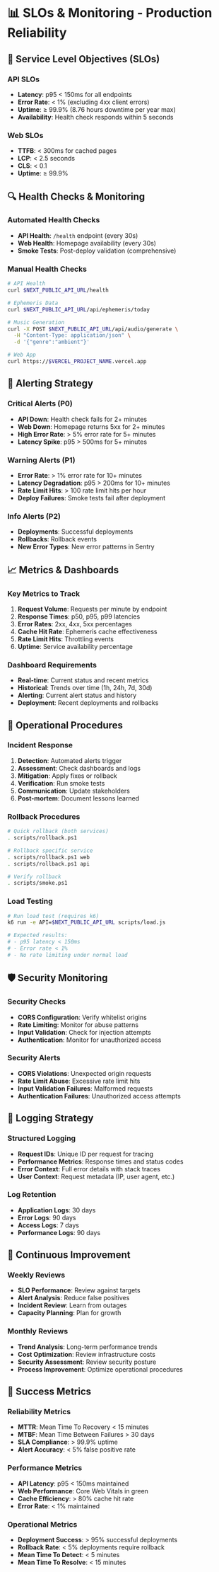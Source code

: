 # 📊 SLOs & Monitoring - Production Reliability

## 🎯 **Service Level Objectives (SLOs)**

### API SLOs
- **Latency**: p95 < 150ms for all endpoints
- **Error Rate**: < 1% (excluding 4xx client errors)
- **Uptime**: ≥ 99.9% (8.76 hours downtime per year max)
- **Availability**: Health check responds within 5 seconds

### Web SLOs
- **TTFB**: < 300ms for cached pages
- **LCP**: < 2.5 seconds
- **CLS**: < 0.1
- **Uptime**: ≥ 99.9%

## 🔍 **Health Checks & Monitoring**

### Automated Health Checks
- **API Health**: `/health` endpoint (every 30s)
- **Web Health**: Homepage availability (every 30s)
- **Smoke Tests**: Post-deploy validation (comprehensive)

### Manual Health Checks
```bash
# API Health
curl $NEXT_PUBLIC_API_URL/health

# Ephemeris Data
curl $NEXT_PUBLIC_API_URL/api/ephemeris/today

# Music Generation
curl -X POST $NEXT_PUBLIC_API_URL/api/audio/generate \
  -H "Content-Type: application/json" \
  -d '{"genre":"ambient"}'

# Web App
curl https://$VERCEL_PROJECT_NAME.vercel.app
```

## 🚨 **Alerting Strategy**

### Critical Alerts (P0)
- **API Down**: Health check fails for 2+ minutes
- **Web Down**: Homepage returns 5xx for 2+ minutes
- **High Error Rate**: > 5% error rate for 5+ minutes
- **Latency Spike**: p95 > 500ms for 5+ minutes

### Warning Alerts (P1)
- **Error Rate**: > 1% error rate for 10+ minutes
- **Latency Degradation**: p95 > 200ms for 10+ minutes
- **Rate Limit Hits**: > 100 rate limit hits per hour
- **Deploy Failures**: Smoke tests fail after deployment

### Info Alerts (P2)
- **Deployments**: Successful deployments
- **Rollbacks**: Rollback events
- **New Error Types**: New error patterns in Sentry

## 📈 **Metrics & Dashboards**

### Key Metrics to Track
1. **Request Volume**: Requests per minute by endpoint
2. **Response Times**: p50, p95, p99 latencies
3. **Error Rates**: 2xx, 4xx, 5xx percentages
4. **Cache Hit Rate**: Ephemeris cache effectiveness
5. **Rate Limit Hits**: Throttling events
6. **Uptime**: Service availability percentage

### Dashboard Requirements
- **Real-time**: Current status and recent metrics
- **Historical**: Trends over time (1h, 24h, 7d, 30d)
- **Alerting**: Current alert status and history
- **Deployment**: Recent deployments and rollbacks

## 🔧 **Operational Procedures**

### Incident Response
1. **Detection**: Automated alerts trigger
2. **Assessment**: Check dashboards and logs
3. **Mitigation**: Apply fixes or rollback
4. **Verification**: Run smoke tests
5. **Communication**: Update stakeholders
6. **Post-mortem**: Document lessons learned

### Rollback Procedures
```bash
# Quick rollback (both services)
. scripts/rollback.ps1

# Rollback specific service
. scripts/rollback.ps1 web
. scripts/rollback.ps1 api

# Verify rollback
. scripts/smoke.ps1
```

### Load Testing
```bash
# Run load test (requires k6)
k6 run -e API=$NEXT_PUBLIC_API_URL scripts/load.js

# Expected results:
# - p95 latency < 150ms
# - Error rate < 1%
# - No rate limiting under normal load
```

## 🛡️ **Security Monitoring**

### Security Checks
- **CORS Configuration**: Verify whitelist origins
- **Rate Limiting**: Monitor for abuse patterns
- **Input Validation**: Check for injection attempts
- **Authentication**: Monitor for unauthorized access

### Security Alerts
- **CORS Violations**: Unexpected origin requests
- **Rate Limit Abuse**: Excessive rate limit hits
- **Input Validation Failures**: Malformed requests
- **Authentication Failures**: Unauthorized access attempts

## 📝 **Logging Strategy**

### Structured Logging
- **Request IDs**: Unique ID per request for tracing
- **Performance Metrics**: Response times and status codes
- **Error Context**: Full error details with stack traces
- **User Context**: Request metadata (IP, user agent, etc.)

### Log Retention
- **Application Logs**: 30 days
- **Error Logs**: 90 days
- **Access Logs**: 7 days
- **Performance Logs**: 90 days

## 🔄 **Continuous Improvement**

### Weekly Reviews
- **SLO Performance**: Review against targets
- **Alert Analysis**: Reduce false positives
- **Incident Review**: Learn from outages
- **Capacity Planning**: Plan for growth

### Monthly Reviews
- **Trend Analysis**: Long-term performance trends
- **Cost Optimization**: Review infrastructure costs
- **Security Assessment**: Review security posture
- **Process Improvement**: Optimize operational procedures

## 🎯 **Success Metrics**

### Reliability Metrics
- **MTTR**: Mean Time To Recovery < 15 minutes
- **MTBF**: Mean Time Between Failures > 30 days
- **SLA Compliance**: > 99.9% uptime
- **Alert Accuracy**: < 5% false positive rate

### Performance Metrics
- **API Latency**: p95 < 150ms maintained
- **Web Performance**: Core Web Vitals in green
- **Cache Efficiency**: > 80% cache hit rate
- **Error Rate**: < 1% maintained

### Operational Metrics
- **Deployment Success**: > 95% successful deployments
- **Rollback Rate**: < 5% deployments require rollback
- **Mean Time To Detect**: < 5 minutes
- **Mean Time To Resolve**: < 15 minutes
